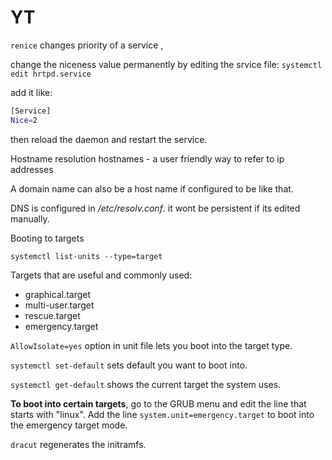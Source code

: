 # YT

`renice` changes priority of a service , 

change the niceness value permanently by editing the srvice file: `systemctl edit hrtpd.service`

add it like:

```bash
[Service]
Nice=2
```

then reload the daemon and restart the service. 

Hostname resolution 
hostnames - a user friendly way to refer to ip addresses

A domain name can also be a host name if configured to be like that. 

DNS is configured in */etc/resolv.conf*. it wont be persistent if its edited manually. 


Booting to targets

`systemctl list-units --type=target` 

Targets that are useful and commonly used:
- graphical.target
- multi-user.target
- rescue.target
- emergency.target

`AllowIsolate=yes` option in unit file lets you boot into the target type. 

`systemctl set-default` sets default you want to boot into.

`systemctl get-default` shows the current target the system uses. 

**To boot into certain targets**, go to the GRUB menu and edit the line that starts with "linux". Add the line `system.unit=emergency.target` to boot into the emergency target mode.

`dracut` regenerates the initramfs. 

